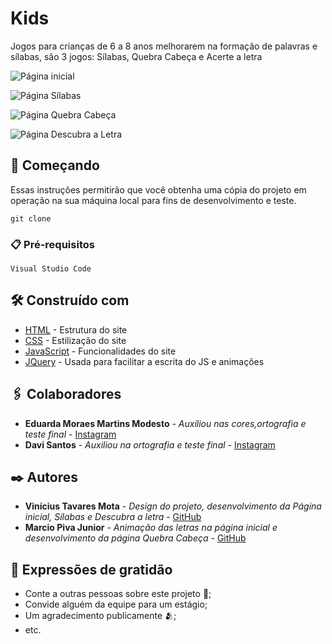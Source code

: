 # Kids

Jogos para crianças de 6 a 8 anos melhorarem na formação de palavras e sílabas, são 3 jogos: Sílabas, Quebra Cabeça e Acerte a letra

![Página inicial](https://github.com/viniciustmota/kids/assets/106537834/1ae1ad90-915a-40fb-bed0-e1c45947bfdb)

![Página Sílabas](https://github.com/viniciustmota/kids/assets/106537834/e3cf3c78-bc63-4812-9875-b4e085c12a90)

![Página Quebra Cabeça](https://github.com/viniciustmota/kids/assets/106537834/ead8f132-0050-4c6e-adb1-8b71fab55ab4)

![Página Descubra a Letra](https://github.com/viniciustmota/kids/assets/106537834/852cd555-785f-4185-9f83-9455779aa715)



## 🚀 Começando

Essas instruções permitirão que você obtenha uma cópia do projeto em operação na sua máquina local para fins de desenvolvimento e teste.

```
git clone
```

### 📋 Pré-requisitos

```
Visual Studio Code
```

## 🛠️ Construído com

* [HTML](http://www.dropwizard.io/1.0.2/docs/) - Estrutura do site
* [CSS](https://maven.apache.org/) - Estilização do site
* [JavaScript](https://rometools.github.io/rome/) - Funcionalidades do site
* [JQuery](https://rometools.github.io/rome/) - Usada para facilitar a escrita do JS e animações

## 🖇️ Colaboradores
* **Eduarda Moraes Martins Modesto** - *Auxiliou nas cores,ortografia e teste final* - [Instagram](https://www.instagram.com/_dudamartins0302/)
* **Davi Santos** - *Auxiliou na ortografia e teste final* - [Instagram](https://www.instagram.com/_dudamartins0302/)

## ✒️ Autores

* **Vinícius Tavares Mota** - *Design do projeto, desenvolvimento da Página inicial, Sílabas e Descubra a letra* - [GitHub](https://github.com/viniciustmota)
* **Marcio Piva Junior** - *Animação das letras na página inicial e desenvolvimento da página Quebra Cabeça* - [GitHub](https://github.com/linkParaPerfil)

## 🎁 Expressões de gratidão

* Conte a outras pessoas sobre este projeto 📢;
* Convide alguém da equipe para um estágio;
* Um agradecimento publicamente 🫂;
* etc.
